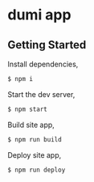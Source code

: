 # dumi app

## Getting Started

Install dependencies,

```bash
$ npm i
```

Start the dev server,

```bash
$ npm start
```

Build site app,

```bash
$ npm run build
```

Deploy site app,

```
$ npm run deploy
```
